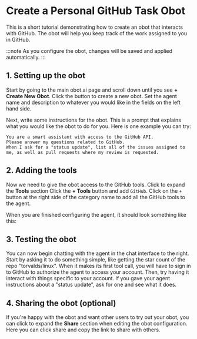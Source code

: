 # Create a Personal GitHub Task Obot

This is a short tutorial demonstrating how to create an obot that interacts with GitHub. The obot will help you keep track of the work assigned to you in GitHub.

:::note
As you configure the obot, changes will be saved and applied automatically.
:::

## 1. Setting up the obot

Start by going to the main obot.ai page and scroll down until you see **+ Create New Obot**. Click the button to create a new obot.
Set the agent name and description to whatever you would like in the fields on the left hand side.

Next, write some instructions for the obot.
This is a prompt that explains what you would like the obot to do for you.
Here is one example you can try:

```text
You are a smart assistant with access to the GitHub API.
Please answer my questions related to GitHub.
When I ask for a "status update", list all of the issues assigned to me, as well as pull requests where my review is requested.
```

## 2. Adding the tools

Now we need to give the obot access to the GitHub tools.
Click to expand the **Tools** section
Click the **+ Tools** button and add `GitHub`.
Click on the `+` button at the right side of the category name to add all the GitHub tools to the agent.

When you are finished configuring the agent, it should look something like this:

## 3. Testing the obot

You can now begin chatting with the agent in the chat interface to the right.
Start by asking it to do something simple, like getting the star count of the repo "torvalds/linux".
When it makes its first tool call, you will have to sign in to GitHub to authorize the agent to access your account.
Then, try having it interact with things specific to your account.
If you gave your agent instructions about a "status update", ask for one and see what it does.

## 4. Sharing the obot (optional)

If you're happy with the obot and want other users to try out your obot,
you can click to expand the **Share** section when editing the obot configuration.
Here you can click share and copy the link to share with others.
